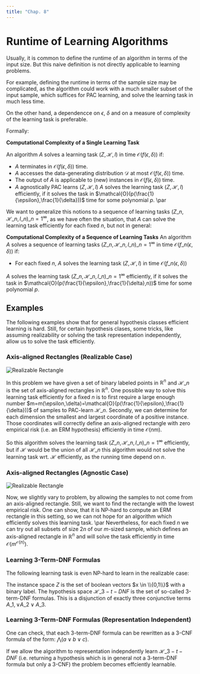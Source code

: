 ```yaml
---
title: "Chap. 8"
---
```

# Runtime of Learning Algorithms
Usually, it is common to define the runtime of an algorithm in terms of the input size. But this naive definition is not directly applicable to learning problems. 

For example, defining the runtime in terms of the sample size may be complicated, as the algorithm could work with a much smaller subset of the input sample, which suffices for PAC learning, and solve the learning task in much less time. 

On the other hand, a dependencce on $\epsilon$, $\delta$ and on a measure of complexity of the learning task is preferable. 

Formally: 

**Computational Complexity of a Single Learning Task**

An algorithm $A$ solves a learning task $(Z, \mathcal{H}, l)$ in time $\mathcal{O}(f(\epsilon,\delta))$ if:
*  $A$ terminates in $\mathcal{O}(f(\epsilon,\delta))$ time.
*  $A$ accesses the data-generating distribution $\mathcal{D}$ at most $\mathcal{O}(f(\epsilon,\delta))$ time.
*  The output of $A$ is applicable to (new) instances in $\mathcal{O}(f(\epsilon,\delta))$ time. 
*  $A$  agnostically PAC learns $(Z, \mathcal{H}, l)$
$A$ solves the learning task $(Z, \mathcal{H}, l)$ efficiently, if it solves the task in $\mathcal{O}(p(\frac{1}{\epsilon},\frac{1}{\delta}))$ time for some polynomial $p$. \par

We want to generalize this notions to a sequence of learning tasks $(Z\_n, \mathcal{H}\_n, l\_n)\_{n=1}^\infty$, as we have often the situation, that $A$ can solve the learning task efficiently for each fixed $n$, but not in general: 

**Computational Complexity of a Sequence of Learning Tasks**
An algorithm $A$ solves a sequence of learning tasks $(Z\_n, \mathcal{H}\_n, l\_n)\_{n=1}^\infty$ in time $\mathcal{O}(f\_n(\epsilon,\delta))$ if:
*  For each fixed $n$, $A$ solves the learning task $(Z, \mathcal{H}, l)$ in time $\mathcal{O}(f\_n(\epsilon,\delta))$

$A$ solves the learning task $(Z\_n, \mathcal{H}\_n, l\_n)\_{n=1}^\infty$ efficiently, if it solves the task in $\mathcal{O}(p(\frac{1}{\epsilon},\frac{1}{\delta},n))$ time for some polynomial $p$.

## Examples
The following examples show that for general hypothesis classes efficient learning is hard. Still, for certain hypothesis clases, some tricks, like assuming realizability or solving the task representation independently, allow us to solve the task efficiently.
### Axis-aligned Rectangles (Realizable Case)
![Realizable Rectangle](https://github.com/pwelke/SeminarLearningTheory/raw/master/images/rectangle%20realizable.png)

In this problem we have given a set of binary labeled points in $\mathbb{R}^n$ and $\mathcal{H}\_n$ is the set of axis-aligned rectangles in $\mathbb{R}^n$. One possible way to solve this learning task efficiently for a fixed $n$ is to first require a large enough number $m=m(\epsilon,\delta)=\mathcal{O}(p(\frac{1}{\epsilon},\frac{1}{\delta}))$ of samples to PAC-learn $\mathcal{H}\_n$. Secondly, we can determine for each dimension the smallest and largest coordinate of a positive instance. Those coordinates will correctly define an axis-aligned rectangle with zero empirical risk (i.e. an ERM hypothesis) efficiently in time $\mathcal{O}(nm)$.

So this algorithm solves the learning task $(Z\_n, \mathcal{H}\_n, l\_n)\_{n=1}^\infty$ efficiently, but if $\mathcal{H}$ would be the union of all $\mathcal{H}\_n$ this algorithm would not solve the learning task wrt. $\mathcal{H}$ efficiently, as the running time depend on $n$.

### Axis-aligned Rectangles (Agnostic Case)
![Realizable Rectangle](https://github.com/pwelke/SeminarLearningTheory/raw/master/images/rectangle%20agnostic.png)

Now, we slightly vary to problem, by allowing the samples to not come from an axis-aligned rectangle. Still, we want to find the rectangle with the lowest empirical risk. One can show, that it is NP-hard to compute an ERM rectangle in this setting, so we can not hope for an algorithm which efficiently solves this learning task. \par
Nevertheless, for each fixed $n$ we can try out all subsets of size $2n$ of our $m$-sized sample, which defines an axis-aligned rectangle in $\mathbb{R}^n$ and will solve the task efficiently in time $\mathcal{O}(m^{\mathcal{O}(n)}).$

### Learning 3-Term-DNF Formulas
The following learning task is even NP-hard to learn in the realizable case:

The instance space $Z$ is the set of boolean vectors $x \in \\{0,1\\}$ with a binary label. The hypothesis space $\mathcal{H}\_{3-t-DNF}$ is the set of so-called 3-term-DNF formulas. This is a disjunction of exactly three conjunctive terms $A\_1,\lor A\_2 \lor A\_3$. 

### Learning 3-Term-DNF Formulas (Representation Independent)
One can check, that each 3-term-DNF formula can be rewritten as a 3-CNF formula of the form: $\bigwedge(a \lor b\lor c)$. 

If we allow the algorithm to representation indepndently learn $\mathcal{H}\_{3-t-DNF}$ (i.e. returning a hypothesis which is in general not a 3-term-DNF formula but only a 3-CNF) the problem becomes effciently learnable.